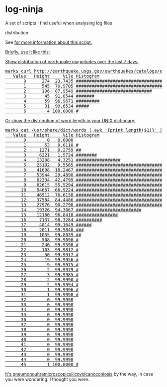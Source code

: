 log-ninja
=========

A set of scripts I find useful when analysing log files

distribution

See <a href="http://bit.ly/pivot-stdout"> for more information about this script.

Briefly, use it like this:

Show distribution of earthquake magnitudes over the last 7 days:
<pre>
mark$ curl http://earthquake.usgs.gov/earthquakes/catalogs/eqs7day-M0.txt  --silent | sed '1d' | cut -d, -f9 | distribution -v max_width=80
   Value   Height     %ile Histogram
       0      274  23.7435 #########################################
       1      545  70.9705 ################################################################################
       2      196  87.9549 #############################
       3       45  91.8544 #######
       4       59  96.9671 #########
       5       31  99.6534 #####
       6        4 100.0000 #
</pre>

Or show the distribution of word length in your UNIX dictionary:

<pre>
mark$ cat /usr/share/dict/words | awk '{print length($1)}' | distribution -v max_width=80
   Value   Height     %ile Histogram
       0        0   0.0000
       1       53   0.0110 #
       2     1271   0.2759 ##
       3     6221   1.5724 ########
       4    13208   4.3251 #################
       5    25102   9.5565 #################################
       6    41698  18.2467 ######################################################
       7    53944  29.4890 #####################################################################
       8    62334  42.4799 ################################################################################
       9    62615  55.5294 ################################################################################
      10    54667  66.9224 ######################################################################
      11    46512  76.6158 ############################################################
      12    37584  84.4486 #################################################
      13    27976  90.2790 ####################################
      14    19326  94.3067 #########################
      15    12160  96.8410 ################
      16     7137  98.3284 ##########
      17     4014  99.1649 ######
      18     2011  99.5840 ###
      19     1055  99.8039 ##
      20      508  99.9098 #
      21      240  99.9598 #
      22      103  99.9812 #
      23       50  99.9917 #
      24       19  99.9956 #
      25        9  99.9975 #
      26        2  99.9979 #
      27        3  99.9985 #
      28        2  99.9990 #
      29        2  99.9994 #
      30        1  99.9996 #
      31        1  99.9998 #
      32        0  99.9998
      33        0  99.9998
      34        0  99.9998
      35        0  99.9998
      36        0  99.9998
      37        0  99.9998
      38        0  99.9998
      39        0  99.9998
      40        0  99.9998
      41        0  99.9998
      42        0  99.9998
      43        0  99.9998
      44        0  99.9998
      45        1 100.0000 #
</pre>

It's <a href="http://en.wikipedia.org/wiki/Pneumonoultramicroscopicsilicovolcanoconiosis">pneumonoultramicroscopicsilicovolcanoconiosis</a> by the way, in case you were wondering. I thought you were.